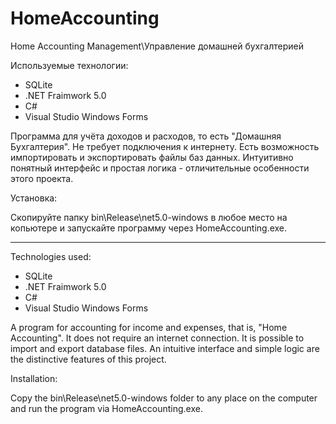 # HomeAccounting
Home Accounting Management\Управление домашней бухгалтерией

Используемые технологии:
* SQLite
* .NET Fraimwork 5.0
* C#
* Visual Studio Windows Forms

Программа для учёта доходов и расходов, то есть "Домашняя Бухгалтерия". 
Не требует подключения к интернету. Есть возможность импортировать и экспортировать файлы баз данных.
Интуитивно понятный интерфейс и простая логика - отличительные особенности этого проекта.

Установка:

Скопируйте папку bin\Release\net5.0-windows в любое место на копьютере и запускайте программу через HomeAccounting.exe.

-----------------------------------------------------------------------------------------------------------

Technologies used:
* SQLite
* .NET Fraimwork 5.0
* C#
* Visual Studio Windows Forms

A program for accounting for income and expenses, that is, "Home Accounting".
It does not require an internet connection. It is possible to import and export database files.
An intuitive interface and simple logic are the distinctive features of this project.

Installation:

Copy the bin\Release\net5.0-windows folder to any place on the computer and run the program via HomeAccounting.exe.
